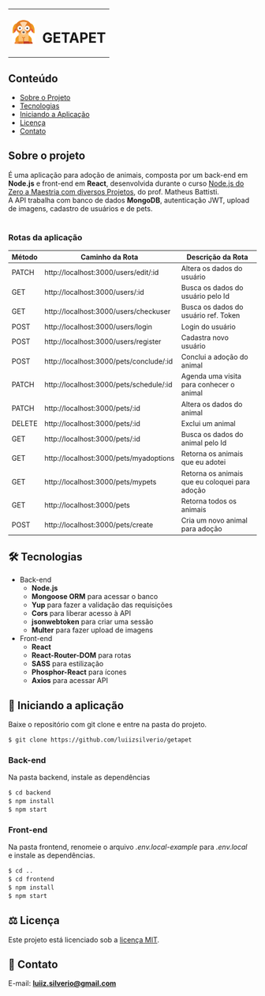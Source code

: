 <table>
  <tr>
    <td><img src="https://github.com/luiizsilverio/getapet/blob/main/frontend/src/assets/img/logo.png" style="width: 48px;" /></td>
    <td><h1>GETAPET</h1></td>
  </tr>
</table>

## Conteúdo
* [Sobre o Projeto](#sobre-o-projeto)
* [Tecnologias](#hammer_and_wrench-tecnologias)
* [Iniciando a Aplicação](#car-Iniciando-a-aplicação)
* [Licença](#balance_scale-licença)
* [Contato](#email-contato)

## Sobre o projeto

É uma aplicação para adoção de animais, composta por um back-end em __Node.js__ e front-end em __React__, desenvolvida durante o curso [Node.js do Zero a Maestria com diversos Projetos](https://www.udemy.com/course/nodejs-do-zero-a-maestria-com-diversos-projetos/), do prof. Matheus Battisti.<br />
A API trabalha com banco de dados __MongoDB__, autenticação JWT, upload de imagens, cadastro de usuários e de pets.<br />
<br />

### Rotas da aplicação

| Método | Caminho da Rota | Descrição da Rota |
|---|---|---|
| PATCH | http://localhost:3000/users/edit/:id | Altera os dados do usuário |
| GET | http://localhost:3000/users/:id | Busca os dados do usuário pelo Id |
| GET | http://localhost:3000/users/checkuser | Busca os dados do usuário ref. Token |
| POST | http://localhost:3000/users/login | Login do usuário |
| POST | http://localhost:3000/users/register | Cadastra novo usuário |
| POST | http://localhost:3000/pets/conclude/:id | Conclui a adoção do animal |
| PATCH | http://localhost:3000/pets/schedule/:id | Agenda uma visita para conhecer o animal |
| PATCH | http://localhost:3000/pets/:id | Altera os dados do animal |
| DELETE | http://localhost:3000/pets/:id | Exclui um animal |
| GET | http://localhost:3000/pets/:id | Busca os dados do animal pelo Id |
| GET | http://localhost:3000/pets/myadoptions | Retorna os animais que eu adotei |
| GET | http://localhost:3000/pets/mypets | Retorna os animais que eu coloquei para adoção |
| GET | http://localhost:3000/pets | Retorna todos os animais |
| POST | http://localhost:3000/pets/create | Cria um novo animal para adoção  |

## :hammer_and_wrench: Tecnologias
* Back-end
  * __Node.js__
  * __Mongoose ORM__ para acessar o banco
  * __Yup__ para fazer a validação das requisições
  * __Cors__ para liberar acesso à API
  * __jsonwebtoken__ para criar uma sessão
  * __Multer__ para fazer upload de imagens
* Front-end
  * __React__
  * __React-Router-DOM__ para rotas
  * __SASS__ para estilização
  * __Phosphor-React__ para ícones
  * __Axios__ para acessar API


## :car: Iniciando a aplicação
Baixe o repositório com git clone e entre na pasta do projeto.
```bash
$ git clone https://github.com/luiizsilverio/getapet
```


### __Back-end__
  Na pasta backend, instale as dependências
```bash
$ cd backend
$ npm install
$ npm start
```
### __Front-end__
  Na pasta frontend, renomeie o arquivo _.env.local-example_ para _.env.local_<br/> e instale as dependências.
```bash
$ cd ..
$ cd frontend
$ npm install
$ npm start
```


## :balance_scale: Licença
Este projeto está licenciado sob a [licença MIT](LICENSE).

## :email: Contato

E-mail: [**luiiz.silverio@gmail.com**](mailto:luiiz.silverio@gmail.com)
